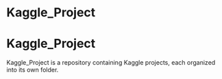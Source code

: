 # Kaggle_Project
# Kaggle_Project

Kaggle_Project is a repository containing Kaggle projects, each organized into its own folder.
